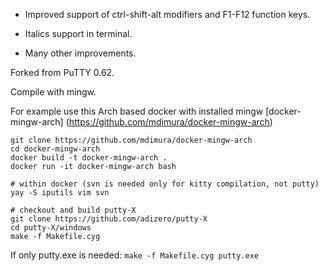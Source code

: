 * Improved support of ctrl-shift-alt modifiers and F1-F12 function keys.

* Italics support in terminal.

* Many other improvements.

Forked from PuTTY 0.62.

Compile with mingw.

For example use this Arch based docker with installed mingw [docker-mingw-arch] (https://github.com/mdimura/docker-mingw-arch)

    git clone https://github.com/mdimura/docker-mingw-arch
    cd docker-mingw-arch
    docker build -t docker-mingw-arch .
    docker run -it docker-mingw-arch bash

    # within docker (svn is needed only for kitty compilation, not putty)
    yay -S iputils vim svn

    # checkout and build putty-X
    git clone https://github.com/adizero/putty-X
    cd putty-X/windows
    make -f Makefile.cyg

If only putty.exe is needed: `make -f Makefile.cyg putty.exe`
